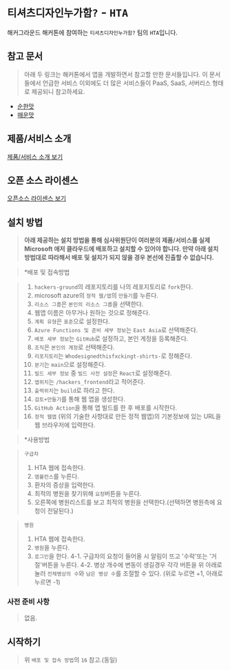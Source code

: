# `티셔츠디자인누가함?` - `HTA`

해커그라운드 해커톤에 참여하는 `티셔츠디자인누가함?` 팀의 `HTA`입니다.

## 참고 문서

> 아래 두 링크는 해커톤에서 앱을 개발하면서 참고할 만한 문서들입니다. 이 문서들에서 언급한 서비스 이외에도 더 많은 서비스들이 PaaS, SaaS, 서버리스 형태로 제공되니 참고하세요.

- [순한맛](./REFERENCES_BASIC.md)
- [매운맛](./REFERENCES_ADVANCED.md)

## 제품/서비스 소개

<!-- 아래 링크는 지우지 마세요 -->
[제품/서비스 소개 보기](TOPIC.md)
<!-- 위 링크는 지우지 마세요 -->

## 오픈 소스 라이센스

<!-- 아래 링크는 지우지 마세요 -->
[오픈소스 라이센스 보기](./LICENSE)
<!-- 위 링크는 지우지 마세요 -->

## 설치 방법

> **아래 제공하는 설치 방법을 통해 심사위원단이 여러분의 제품/서비스를 실제 Microsoft 애저 클라우드에 배포하고 설치할 수 있어야 합니다. 만약 아래 설치 방법대로 따라해서 배포 및 설치가 되지 않을 경우 본선에 진출할 수 없습니다.**

> *배포 및 접속방법

> 1. `hackers-ground`의 레포지토리를 나의 레포지토리로 `fork`한다.
> 2. microsoft azure의 `정적 웹/앱`의 `만들기`를 누른다.
> 3. `리소스 그룹`은 `본인의 리소스 그룹`을 선택한다.
> 4. 웹앱 이름은 아무거나 원하는 것으로 정해준다.
> 5. `계획 유형`은 `표준`으로 설정한다.
> 6. `Azure Functions 및 준비 세부 정보`는 `East Asia`로 선택해준다.
> 7. `배포 세부 정보`는 `GitHub`로 설정하고, 본인 계정을 등록해준다.
> 8. `조직`은 `본인의 계정`로 선택해준다.
> 9. `리포지토리`는 `Whodesignedthisfxckingt-shirts-`로 정해준다.
> 10. `분기`는 `main`으로 설정해준다.
> 11. `빌드 세부 정보` 중 `빌드 사전 설정`은 `React`로 설정해준다.
> 12. `앱위치`는 `/hackers_frontend`라고 적어준다.
> 13. `출력위치`는 `build`로 하라고 한다.
> 14. `검토+만들기`를 통해 웹 앱을 생성한다.
> 15. `GitHub Action`을 통해 앱 빌드를 한 후 배포를 시작한다.
> 16. `정적 웹앱` (위의 기술한 사항대로 만든 정적 웹앱)의 기본정보에 있는 URL을 웹 브라우저에 입력한다.


> *사용방법

> `구급차`
>  1. HTA 웹에 접속한다.
>  2. `엠뷸런스`를 누른다.
>  3. 환자의 증상을 입력한다.
>  4. 최적의 병원을 찾기위해 `요청`버튼을 누른다.
>  5. 오른쪽에 병원리스트를 보고 최적의 병원을 선택한다.(선택하면 병원측에 요청이 전달된다.)


> `병원` 
>  1. HTA 웹에 접속한다.
>  2. `병원`을 누른다.
>  3. `로그인`을 한다.
>  4-1. 구급차의 요청이 들어올 시 알림이 뜨고 '수락'또는 '거절'버튼을 누른다.
>  4-2. 병상 개수에 변동이 생길경우 각각 버튼을 위 아래로 눌러 `전체병상의 수`와 `남은 병상 수`를 조절할 수 있다. (위로 누르면 +1, 아래로 누르면 -1)


### 사전 준비 사항

> 없음.

## 시작하기

> 위 `배포 및 접속 방법`의 `16` 참고.(동일)
